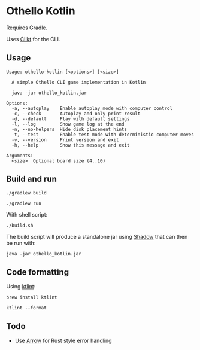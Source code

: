 # Othello Kotlin

Requires Gradle.

Uses [Clikt](https://github.com/ajalt/clikt) for the CLI.

## Usage

```console
Usage: othello-kotlin [<options>] [<size>]

  A simple Othello CLI game implementation in Kotlin

  java -jar othello_kotlin.jar

Options:
  -a, --autoplay    Enable autoplay mode with computer control
  -c, --check       Autoplay and only print result
  -d, --default     Play with default settings
  -l, --log         Show game log at the end
  -n, --no-helpers  Hide disk placement hints
  -t, --test        Enable test mode with deterministic computer moves
  -v, --version     Print version and exit
  -h, --help        Show this message and exit

Arguments:
  <size>  Optional board size (4..10)
```

## Build and run

```shell
./gradlew build

./gradlew run
```

With shell script:

```shell
./build.sh
```

The build script will produce a standalone jar using [Shadow](https://github.com/johnrengelman/shadow)
that can then be run with:

```shell
java -jar othello_kotlin.jar
```

## Code formatting

Using [ktlint](https://github.com/pinterest/ktlint):

```shell
brew install ktlint

ktlint --format
```

## Todo

- Use [Arrow](https://arrow-kt.io) for Rust style error handling
